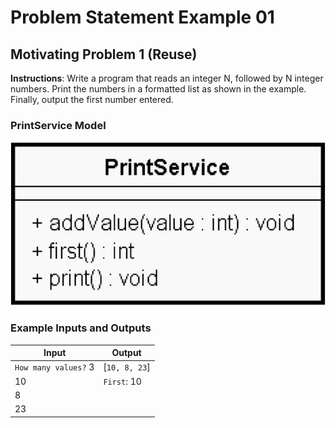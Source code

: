 # Problem Statement Example 01

## Motivating Problem 1 (Reuse)

**Instructions**: Write a program that reads an integer N, followed by N integer numbers. Print the numbers in a
formatted list as shown in the example. Finally, output the first number entered.

### PrintService Model

![Print Service Model](https://github.com/souzafcharles/Complete-Java-Object-Oriented-Programming-and-Projects/blob/master/Section_O15_Generics_Set_and_Map/ProblemStatementExample01/print-service-model.png)

### Example Inputs and Outputs

| **Input**            | **Output**    |
|----------------------|---------------|
| `How many values?` 3 | [`10, 8, 23`] |
| 10                   | `First`: 10   |
| 8                    |               |
| 23                   |               |

